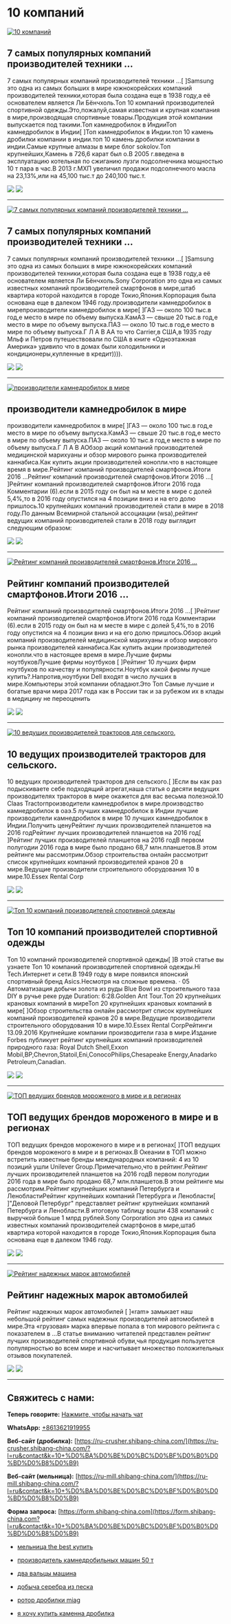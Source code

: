 # 10 компаний

<a href="https://swt.shibang-china.com/?l=ru&img&k=10+%D0%BA%D0%BE%D0%BC%D0%BF%D0%B0%D0%BD%D0%B8%D0%B9" target="_blank">![10 компаний](http://static.shibang-china.com/all-800x300/460.jpg)</a>

## 7 самых популярных компаний производителей техники …
7 самых популярных компаний производителей техники …[ ]Samsung это одна из самых больших в мире южнокорейских компаний производителей техники,которая была создана еще в 1938 году,а её основателем является Ли Бёнчхоль.Топ 10 компаний производителей спортивной одежды.Это,пожалуй,самая известная и крупная компания в мире,производящая спортивные товары.Продукция этой компании выпускается под такими.Топ камнедробилок в ИндииТоп камнедробилок в Индии[ ]Топ камнедробилок в Индии.топ 10 камень дробилки компании в индии.топ 10 камень дробилки компании в индии.Самые крупные алмазы в мире блог sokolov.Топ крупнейших,Камень в 726,6 карат был о.В 2005 г.введена в эксплуатацию котельная по сжиганию лузги подсолнечника мощностью 10 т пара в час.В 2013 г.МХП увеличил продажи подсолнечного масла на 23,13%,или на 45,100 тыс.т до 240,100 тыс.т.


<a href="https://whatsapp.shibangsoft.com/WhatsApp.php" target="_blank" title="WhatsApp">![](http://static.shibang-china.com/icon/whatsapp.png)</a> <a href="https://swt.shibang-china.com/?l=ru&icon&k=10+%D0%BA%D0%BE%D0%BC%D0%BF%D0%B0%D0%BD%D0%B8%D0%B9" target="_blank">![](http://static.shibang-china.com/icon/chat-ru.png)</a>

---

<a href="https://swt.shibang-china.com/?l=ru&img&k=10+%D0%BA%D0%BE%D0%BC%D0%BF%D0%B0%D0%BD%D0%B8%D0%B9" target="_blank">![7 самых популярных компаний производителей техники …](http://static.shibang-china.com/all-800x300/636.jpg)</a>

## 7 самых популярных компаний производителей техники …
7 самых популярных компаний производителей техники …[ ]Samsung это одна из самых больших в мире южнокорейских компаний производителей техники,которая была создана еще в 1938 году,а её основателем является Ли Бёнчхоль.Sony Corporation это одна из самых известных компаний производителей смартфонов в мире,штаб квартира которой находится в городе Токио,Япония.Корпорация была основана еще в далеком 1946 году.производители камнедробилок в мирепроизводители камнедробилок в мире[ ]ГАЗ — около 100 тыс.в год,е место в мире по объему выпуска.КамАЗ — свыше 20 тыс.в год,е место в мире по объему выпуска.ПАЗ — около 10 тыс.в год,е место в мире по объему выпуска.Г Л А В АА то что Carrier,в США,в 1935 году Мльф и Петров путешествовали по США в книге &#171;Одноэтажная Америка&#187; удивило что в домах были холодильники и кондиционеры,купленные в кредит)))).


<a href="https://whatsapp.shibangsoft.com/WhatsApp.php" target="_blank" title="WhatsApp">![](http://static.shibang-china.com/icon/whatsapp.png)</a> <a href="https://swt.shibang-china.com/?l=ru&icon&k=10+%D0%BA%D0%BE%D0%BC%D0%BF%D0%B0%D0%BD%D0%B8%D0%B9" target="_blank">![](http://static.shibang-china.com/icon/chat-ru.png)</a>

---

<a href="https://swt.shibang-china.com/?l=ru&img&k=10+%D0%BA%D0%BE%D0%BC%D0%BF%D0%B0%D0%BD%D0%B8%D0%B9" target="_blank">![производители камнедробилок в мире](http://static.shibang-china.com/all-800x300/31.jpg)</a>

## производители камнедробилок в мире
производители камнедробилок в мире[ ]ГАЗ — около 100 тыс.в год,е место в мире по объему выпуска.КамАЗ — свыше 20 тыс.в год,е место в мире по объему выпуска.ПАЗ — около 10 тыс.в год,е место в мире по объему выпуска.Г Л А В АОбзор акций компаний производителей медицинской марихуаны и обзор мирового рынка производителей каннабиса.Как купить акции производителей конопли.что в настоящее время в мире.Рейтинг компаний производителей смартфонов.Итоги 2016 …Рейтинг компаний производителей смартфонов.Итоги 2016 …[ ]Рейтинг компаний производителей смартфонов.Итоги 2016 года Комментарии (6).если в 2015 году он был на м месте в мире с долей 5,4%,то в 2016 году опустился на 4 позиции вниз и на его долю пришлось.10 крупнейших компаний производителей стали в мире в 2018 году.По данным Всемирной стальной ассоциации (wsa),рейтинг ведущих компаний производителей стали в 2018 году выглядит следующим образом:


<a href="https://whatsapp.shibangsoft.com/WhatsApp.php" target="_blank" title="WhatsApp">![](http://static.shibang-china.com/icon/whatsapp.png)</a> <a href="https://swt.shibang-china.com/?l=ru&icon&k=10+%D0%BA%D0%BE%D0%BC%D0%BF%D0%B0%D0%BD%D0%B8%D0%B9" target="_blank">![](http://static.shibang-china.com/icon/chat-ru.png)</a>

---

<a href="https://swt.shibang-china.com/?l=ru&img&k=10+%D0%BA%D0%BE%D0%BC%D0%BF%D0%B0%D0%BD%D0%B8%D0%B9" target="_blank">![Рейтинг компаний производителей смартфонов.Итоги 2016 …](http://static.shibang-china.com/all-800x300/1467.jpg)</a>

## Рейтинг компаний производителей смартфонов.Итоги 2016 …
Рейтинг компаний производителей смартфонов.Итоги 2016 …[ ]Рейтинг компаний производителей смартфонов.Итоги 2016 года Комментарии (6).если в 2015 году он был на м месте в мире с долей 5,4%,то в 2016 году опустился на 4 позиции вниз и на его долю пришлось.Обзор акций компаний производителей медицинской марихуаны и обзор мирового рынка производителей каннабиса.Как купить акции производителей конопли.что в настоящее время в мире.Лучшие фирмы ноутбуковЛучшие фирмы ноутбуков [ ]Рейтинг 10 лучших фирм ноутбуков по качеству и популярности.Ноутбук какой фирмы лучше купить?.Напротив,ноутбуки Dell входят в число лучших в мире.Компьютеры этой компании обладают.Это Топ Самые лучшие и богатые врачи мира 2017 года как в России так и за рубежом их в клады в медицину не переоценить


<a href="https://whatsapp.shibangsoft.com/WhatsApp.php" target="_blank" title="WhatsApp">![](http://static.shibang-china.com/icon/whatsapp.png)</a> <a href="https://swt.shibang-china.com/?l=ru&icon&k=10+%D0%BA%D0%BE%D0%BC%D0%BF%D0%B0%D0%BD%D0%B8%D0%B9" target="_blank">![](http://static.shibang-china.com/icon/chat-ru.png)</a>

---

<a href="https://swt.shibang-china.com/?l=ru&img&k=10+%D0%BA%D0%BE%D0%BC%D0%BF%D0%B0%D0%BD%D0%B8%D0%B9" target="_blank">![10 ведущих производителей тракторов для сельского.](http://static.shibang-china.com/all-800x300/297.jpg)</a>

## 10 ведущих производителей тракторов для сельского.
10 ведущих производителей тракторов для сельского.[ ]Если вы как раз подыскиваете себе подходящий агрегат,наша статья о десяти ведущих производителях тракторов в мире окажется для вас весьма полезной.10 Claas Tractorпроизводители камнедробилок в мире.производство камнедробилок в оаэ.5 лучших камнедробилок в Индии лучшие производители камнедробилок в мире 10 лучших камнедробилок в Индии.Получить ценуРейтинг лучших производителей планшетов на 2016 годРейтинг лучших производителей планшетов на 2016 год[ ]Рейтинг лучших производителей планшетов на 2016 годВ первом полугодии 2016 года в мире было продано 68,7 млн.планшетов.В этом рейтинге мы рассмотрим.Обзор строительства онлайн рассмотрит список крупнейших компаний производителей кранов 20 в мире.Ведущие производители строительного оборудования 10 в мире.10.Essex Rental Corp


<a href="https://whatsapp.shibangsoft.com/WhatsApp.php" target="_blank" title="WhatsApp">![](http://static.shibang-china.com/icon/whatsapp.png)</a> <a href="https://swt.shibang-china.com/?l=ru&icon&k=10+%D0%BA%D0%BE%D0%BC%D0%BF%D0%B0%D0%BD%D0%B8%D0%B9" target="_blank">![](http://static.shibang-china.com/icon/chat-ru.png)</a>

---

<a href="https://swt.shibang-china.com/?l=ru&img&k=10+%D0%BA%D0%BE%D0%BC%D0%BF%D0%B0%D0%BD%D0%B8%D0%B9" target="_blank">![Топ 10 компаний производителей спортивной одежды](http://static.shibang-china.com/all-800x300/66.jpg)</a>

## Топ 10 компаний производителей спортивной одежды
Топ 10 компаний производителей спортивной одежды[ ]В этой статье вы узнаете Топ 10 компаний производителей спортивной одежды.Hi Tech.Интернет и сети.В 1949 году в мире появился японский спортивный бренд Asics.Несмотря на сложные времена.&nbsp;&#0183;&#32;05 Автоматизация добычи золота из руды Blue Bowl из строительного таза DIY в ручье реке руде Duration: 6:28.Golden Ant Tour.Топ 20 крупнейших крановых компаний в миреТоп 20 крупнейших крановых компаний в мире[ ]Обзор строительства онлайн рассмотрит список крупнейших компаний производителей кранов 20 в мире.Ведущие производители строительного оборудования 10 в мире.10.Essex Rental CorpРейтинги 13.09.2016 Крупнейшие компании производители газа в мире.Издание Forbes публикует рейтинг крупнейших компаний производителей природного газа: Royal Dutch Shell,Exxon Mobil,BP,Chevron,Statoil,Eni,ConocoPhilips,Chesapeake Energy,Anadarko Petroleum,Canadian.


<a href="https://whatsapp.shibangsoft.com/WhatsApp.php" target="_blank" title="WhatsApp">![](http://static.shibang-china.com/icon/whatsapp.png)</a> <a href="https://swt.shibang-china.com/?l=ru&icon&k=10+%D0%BA%D0%BE%D0%BC%D0%BF%D0%B0%D0%BD%D0%B8%D0%B9" target="_blank">![](http://static.shibang-china.com/icon/chat-ru.png)</a>

---

<a href="https://swt.shibang-china.com/?l=ru&img&k=10+%D0%BA%D0%BE%D0%BC%D0%BF%D0%B0%D0%BD%D0%B8%D0%B9" target="_blank">![ТОП ведущих брендов мороженого в мире и в регионах](http://static.shibang-china.com/all-800x300/456.jpg)</a>

## ТОП ведущих брендов мороженого в мире и в регионах
ТОП ведущих брендов мороженого в мире и в регионах[ ]ТОП ведущих брендов мороженого в мире и в регионах.В Океании в ТОП можно встретить известные бренды международных компаний: 4 из 10 позиций ушли Unilever Group.Примечательно,что в рейтинг.Рейтинг лучших производителей планшетов на 2016 годВ первом полугодии 2016 года в мире было продано 68,7 млн.планшетов.В этом рейтинге мы рассмотрим.Рейтинг крупнейших компаний Петербурга и ЛенобластиРейтинг крупнейших компаний Петербурга и Ленобласти[ ]&quot;Деловой Петербург&quot; представляет рейтинг крупнейших компаний Петербурга и Ленобласти.В итоговую таблицу вошли 438 компаний с выручкой больше 1 млрд рублей.Sony Corporation это одна из самых известных компаний производителей смартфонов в мире,штаб квартира которой находится в городе Токио,Япония.Корпорация была основана еще в далеком 1946 году.


<a href="https://whatsapp.shibangsoft.com/WhatsApp.php" target="_blank" title="WhatsApp">![](http://static.shibang-china.com/icon/whatsapp.png)</a> <a href="https://swt.shibang-china.com/?l=ru&icon&k=10+%D0%BA%D0%BE%D0%BC%D0%BF%D0%B0%D0%BD%D0%B8%D0%B9" target="_blank">![](http://static.shibang-china.com/icon/chat-ru.png)</a>

---

<a href="https://swt.shibang-china.com/?l=ru&img&k=10+%D0%BA%D0%BE%D0%BC%D0%BF%D0%B0%D0%BD%D0%B8%D0%B9" target="_blank">![Рейтинг надежных марок автомобилей](http://static.shibang-china.com/all-800x300/101.jpg)</a>

## Рейтинг надежных марок автомобилей
Рейтинг надежных марок автомобилей [ ]&#171;ram&#187; замыкает наш небольшой рейтинг самых надежных производителей автомобилей в мире.Эта &#171;грузовая&#187; марка впервые попала в топ мирового рейтинга с показателем в …В статье вниманию читателей представлен рейтинг лучших производителей спортивной обуви,чья продукция пользуется популярностью во всем мире и насчитывает множество положительных отзывов покупателей.

<a href="https://whatsapp.shibangsoft.com/WhatsApp.php" target="_blank" title="WhatsApp">![](http://static.shibang-china.com/icon/whatsapp.png)</a> <a href="https://swt.shibang-china.com/?l=ru&icon&k=10+%D0%BA%D0%BE%D0%BC%D0%BF%D0%B0%D0%BD%D0%B8%D0%B9" target="_blank">![](http://static.shibang-china.com/icon/chat-ru.png)</a>

---
## Свяжитесь с нами:

**Теперь говорите:** [Нажмите, чтобы начать чат](https://swt.shibang-china.com?l=ru&contact&k=10+%D0%BA%D0%BE%D0%BC%D0%BF%D0%B0%D0%BD%D0%B8%D0%B9)

**WhatsApp:**  [+8613621919955](https://whatsapp.shibangsoft.com/WhatsApp.php)

**Веб-сайт (дробилка):** [https://ru-crusher.shibang-china.com/](https://ru-crusher.shibang-china.com/?l=ru&contact&k=10+%D0%BA%D0%BE%D0%BC%D0%BF%D0%B0%D0%BD%D0%B8%D0%B9)

**Веб-сайт (мельница):** [https://ru-mill.shibang-china.com/](https://ru-mill.shibang-china.com/?l=ru&contact&k=10+%D0%BA%D0%BE%D0%BC%D0%BF%D0%B0%D0%BD%D0%B8%D0%B9)

**Форма запроса:** [https://form.shibang-china.com](https://form.shibang-china.com?l=ru&contact&k=10+%D0%BA%D0%BE%D0%BC%D0%BF%D0%B0%D0%BD%D0%B8%D0%B9)

* [мельница the best купить](../106/%D0%BC%D0%B5%D0%BB%D1%8C%D0%BD%D0%B8%D1%86%D0%B0%20the%20best%20%D0%BA%D1%83%D0%BF%D0%B8%D1%82%D1%8C.md)

* [производитель камнедробильных машин 50 т](../116/%D0%BF%D1%80%D0%BE%D0%B8%D0%B7%D0%B2%D0%BE%D0%B4%D0%B8%D1%82%D0%B5%D0%BB%D1%8C%20%D0%BA%D0%B0%D0%BC%D0%BD%D0%B5%D0%B4%D1%80%D0%BE%D0%B1%D0%B8%D0%BB%D1%8C%D0%BD%D1%8B%D1%85%20%D0%BC%D0%B0%D1%88%D0%B8%D0%BD%2050%20%D1%82.md)

* [два вальцы машина](../111/%D0%B4%D0%B2%D0%B0%20%D0%B2%D0%B0%D0%BB%D1%8C%D1%86%D1%8B%20%D0%BC%D0%B0%D1%88%D0%B8%D0%BD%D0%B0.md)

* [добыча серебра из песка](../115/%D0%B4%D0%BE%D0%B1%D1%8B%D1%87%D0%B0%20%D1%81%D0%B5%D1%80%D0%B5%D0%B1%D1%80%D0%B0%20%D0%B8%D0%B7%20%D0%BF%D0%B5%D1%81%D0%BA%D0%B0.md)

* [ротор дробилки miag](../119/%D1%80%D0%BE%D1%82%D0%BE%D1%80%20%D0%B4%D1%80%D0%BE%D0%B1%D0%B8%D0%BB%D0%BA%D0%B8%20miag.md)

* [я хочу купить каменна дробилка](../109/%D1%8F%20%D1%85%D0%BE%D1%87%D1%83%20%D0%BA%D1%83%D0%BF%D0%B8%D1%82%D1%8C%20%D0%BA%D0%B0%D0%BC%D0%B5%D0%BD%D0%BD%D0%B0%20%D0%B4%D1%80%D0%BE%D0%B1%D0%B8%D0%BB%D0%BA%D0%B0.md)